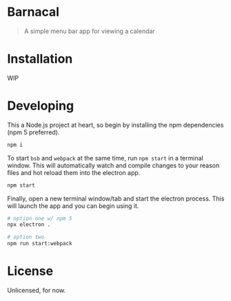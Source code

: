 # Barnacal
> A simple menu bar app for viewing a calendar

# Installation

WIP

# Developing

This a Node.js project at heart, so begin by installing the npm dependencies (npm 5 preferred).

```sh
npm i
```

To start `bsb` and `webpack` at the same time, run `npm start` in a terminal window. This will automatically watch and compile changes to your reason files and hot reload them into the electron app.

```sh
npm start
```

Finally, open a new terminal window/tab and start the electron process. This will launch the app and you can begin using it.

```sh
# option one w/ npm 5
npx electron .

# option two
npm run start:webpack
```

# License

Unlicensed, for now.
